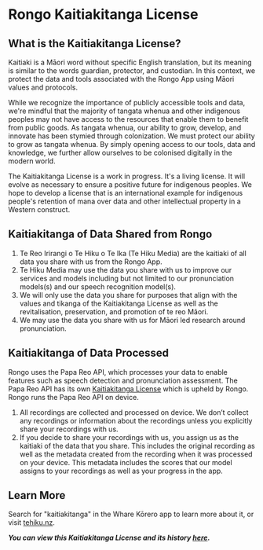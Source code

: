 # Rongo Kaitiakitanga License

## What is the Kaitiakitanga License?

Kaitiaki is a Māori word without specific English translation, but its meaning is similar to the words guardian, protector, and custodian. In this context, we protect the data and tools associated with the Rongo App using Māori values and protocols.

While we recognize the importance of publicly accessible tools and data, we're mindful that the majority of tangata whenua and other indigenous peoples may not have access to the resources that enable them to benefit from public goods. As tangata whenua, our ability to grow, develop, and innovate has been stymied through colonization. We must protect our ability to grow as tangata whenua. By simply opening access to our tools, data and knowledge, we further allow ourselves to be colonised digitally in the modern world.

The Kaitiakitanga License is a work in progress. It's a living license. It will evolve as necessary to ensure a positive future for indigenous peoples. We hope to develop a license that is an international example for indigenous people's retention of mana over data and other intellectual property in a Western construct.

## Kaitiakitanga of Data Shared from Rongo

1. Te Reo Irirangi o Te Hiku o Te Ika (Te Hiku Media) are the kaitiaki of all data you share with us from the Rongo App.
2. Te Hiku Media may use the data you share with us to improve our services and models including but not limited to our pronunciation models(s) and our speech recognition model(s).
3. We will only use the data you share for purposes that align with the values and tikanga of the Kaitiakitanga License as well as the revitalisation, preservation, and promotion of te reo Māori.
4. We may use the data you share with us for Māori led research around pronunciation.

## Kaitiakitanga of Data Processed

Rongo uses the Papa Reo API, which processes your data to enable features such as speech detection and pronunciation assessment. The Papa Reo API has its own [Kaitiakitanga License](https://github.com/TeHikuMedia/Kaitiakitanga-License/blob/tumu/papareo_api.md) which is upheld by Rongo. Rongo runs the Papa Reo API on device.

1. All recordings are collected and processed on device. We don’t collect any recordings or information about the recordings unless you explicitly share your recordings with us.
2. If you decide to share your recordings with us, you assign us as the kaitiaki of the data that you share. This includes the original recording as well as the metadata created from the recording when it was processed on your device. This metadata includes the scores that our model assigns to your recordings as well as your progress in the app.

## Learn More

Search for "kaitiakitanga" in the Whare Kōrero app to learn more about it, or visit [tehiku.nz](https://tehiku.nz/search?q=kaitiakitanga).

**_You can view this Kaitiakitanga License and its history [here](https://github.com/TeHikuMedia/Kaitiakitanga-License/blob/tumu/rongo.md)._**
